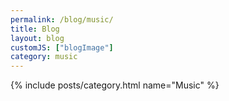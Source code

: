 ```yaml
---
permalink: /blog/music/
title: Blog
layout: blog
customJS: ["blogImage"]
category: music
---
```


{% include posts/category.html name="Music" %}